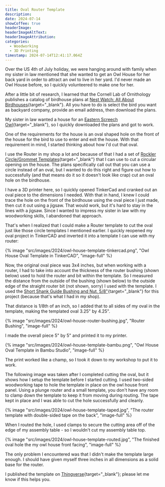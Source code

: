 ```yaml
---
title: Oval Router Template
description: 
date: 2024-07-14
showCoffee: true
headerImage: 
headerImageAltText: 
headerImageAttribution: 
categories:
  - Woodworking
  - 3D Printing
timestamp: 2024-07-14T12:41:17.064Z
---
```


Over the US 4th of July holiday, we were hanging around with family when my sister in law mentioned that she wanted to get an Owl House for her back yard in order to attract an owl to live in her yard. I'd never made an Owl House before, so I quickly volunteered to make one for her. 

After a little bit of research, I learned that the Cornell Lab of Ornithology publishes a catalog of birdhouse plans at [Nest Watch: All About Birdhouses](https://nestwatch.org/learn/all-about-birdhouses/){target="_blank"}. All you have to do is select the bird you want as backyard company, provide an email address, then download the plans. 

My sister in law wanted a house for an [Eastern Screech Owl](https://nestwatch.org/learn/all-about-birdhouses/birds/eastern-screech-owl/){target="_blank"}, so I quickly downloaded the plans and got to work. 

One of the requirements for the house is an oval shaped hole on the front of the house for the bird to use to enter and exit the house. With that requirement in mind, I started thinking about how I'd cut that oval. 

I use the Router in my shop a lot and because of that I had a set of [Rockler Circle/Grommet Templates](https://www.rockler.com/circle-grommet-templates){target="_blank"} that I can use to cut a circular opening on the house. The plans specifically call out that you can use a circle instead of an oval, but I wanted to do this right and figure out how to successfully (and that means do it so it doesn't look like crap) cut an oval hole on the birdhouse.

I have a 3D printer here, so I quickly opened TinkerCad and cranked out an oval piece to the dimensions I needed. With that in hand, I knew I could trace the hole on the front of the birdhouse using the oval piece I just made, then cut it out using a jigsaw. That would work, but it's hard to stay in the lines with a jigsaw. Since I wanted to impress my sister in law with my woodworking skills, I abandoned that approach.

That's when I realized that I could make a Router template to cut the oval just like those circle templates I mentioned earlier. I quickly reopened my oval project in TinkerCAD and inverted it into a template I can use with my router:

{% image "src/images/2024/owl-house-template-tinkercad.png", "Owl House Oval Template in TinkerCAD", "image-full" %}

Now, the original oval piece was 3x4 inches, but when working with a router, I had to take into account the thickness of the router bushing (shown below) used to hold the router and bit within the template. So I measured the distance from the outside of the bushing (shown below) to the outside edge of the straight router bit (not shown, sorry) I used with the template. I used the [Short Shank Guide Bushing and Nut, 5/8"](https://www.rockler.com/short-shank-guide-bushing-and-nut-5-8){target="_blank"} for this project (because that's what I had in my shop).

That distance is 1/8th of an inch, so I added that to all sides of my oval in the template, making the templated oval 3.25" by 4.25". 

{% image "src/images/2024/owl-house-router-bushing.jpg", "Router Bushing", "image-full" %}

I made the overall piece 5" by 5" and printed it to my printer.

{% image "src/images/2024/owl-house-template-bambu.png", "Owl House Oval Template in Bambu Studio", "image-full" %}

The print worked like a champ, so I took it down to my workshop to put it to work.

The following image was taken after I completed cutting the oval, but it shows how I setup the template before I started cutting. I used two-sided woodworking tape to hole the template in place on the owl house front panel. Using a plunge router and a small template, you don't have any room to clamp down the template to keep it from moving during routing. The tape kept in place and I was able to cut the hole successfully and cleanly.

{% image "src/images/2024/owl-house-template-taped.jpg", "The router template with double-sided tape on the back", "image-full" %}

When I routed the hole, I used clamps to secure the cutting area off of the edge of my assembly table - so I wouldn't cut my assembly table top. 

{% image "src/images/2024/owl-house-template-routed.jpg", "The finished oval hole the my owl house front facing", "image-full" %}

The only problem I encountered was that I didn't make the template large enough. I should have given myself three inches in all dimensions as a solid base for the router.

I published the template on [Thingverse](https://www.thingiverse.com/thing:6696225){target="_blank"}; please let me know if this helps you. 

